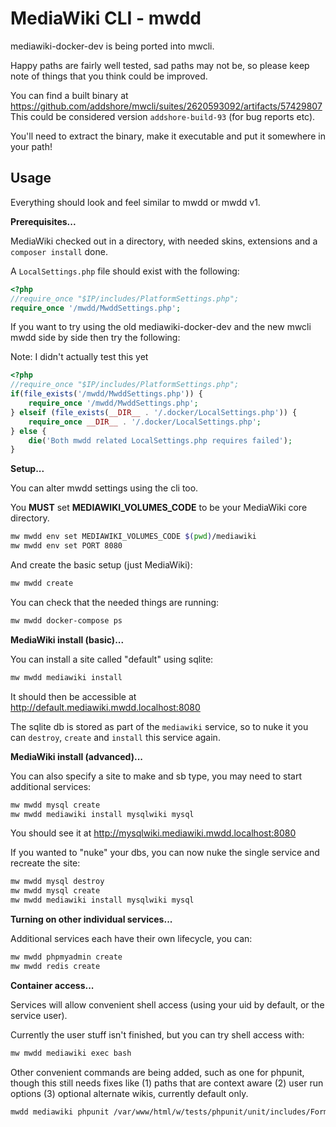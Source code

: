 # MediaWiki CLI - mwdd

mediawiki-docker-dev is being ported into mwcli.

Happy paths are fairly well tested, sad paths may not be, so please keep note of things that you think could be improved.

You can find a built binary at https://github.com/addshore/mwcli/suites/2620593092/artifacts/57429807
This could be considered version `addshore-build-93` (for bug reports etc).

You'll need to extract the binary, make it executable and put it somewhere in your path!

## Usage

Everything should look and feel similar to mwdd or mwdd v1.

**Prerequisites...**

MediaWiki checked out in a directory, with needed skins, extensions and a `composer install` done.

A `LocalSettings.php` file should exist with the following:

```php
<?php
//require_once "$IP/includes/PlatformSettings.php";
require_once '/mwdd/MwddSettings.php';
```

If you want to try using the old mediawiki-docker-dev and the new mwcli mwdd side by side then try the following:

Note: I didn't actually test this yet

```php
<?php
//require_once "$IP/includes/PlatformSettings.php";
if(file_exists('/mwdd/MwddSettings.php')) {
    require_once '/mwdd/MwddSettings.php';
} elseif (file_exists(__DIR__ . '/.docker/LocalSettings.php')) {
    require_once __DIR__ . '/.docker/LocalSettings.php';
} else {
    die('Both mwdd related LocalSettings.php requires failed');
}
```

**Setup...**

You can alter mwdd settings using the cli too.

You **MUST** set **MEDIAWIKI_VOLUMES_CODE** to be your MediaWiki core directory.

```sh
mw mwdd env set MEDIAWIKI_VOLUMES_CODE $(pwd)/mediawiki
mw mwdd env set PORT 8080
```

And create the basic setup (just MediaWiki):

```sh
mw mwdd create
```

You can check that the needed things are running:

```sh
mw mwdd docker-compose ps
```

**MediaWiki install (basic)...**

You can install a site called "default" using sqlite:

```sh
mw mwdd mediawiki install
```

It should then be accessible at http://default.mediawiki.mwdd.localhost:8080

The sqlite db is stored as part of the `mediawiki` service, so to nuke it you can `destroy`, `create` and `install` this service again.

**MediaWiki install (advanced)...**

You can also specify a site to make and sb type, you may need to start additional services:

```sh
mw mwdd mysql create
mw mwdd mediawiki install mysqlwiki mysql
```

You should see it at http://mysqlwiki.mediawiki.mwdd.localhost:8080

If you wanted to "nuke" your dbs, you can now nuke the single service and recreate the site:

```sh
mw mwdd mysql destroy
mw mwdd mysql create
mw mwdd mediawiki install mysqlwiki mysql
```

**Turning on other individual services...**

Additional services each have their own lifecycle, you can:

```sh
mw mwdd phpmyadmin create
mw mwdd redis create
```

**Container access...**

Services will allow convenient shell access (using your uid by default, or the service user).

Currently the user stuff isn't finished, but you can try shell access with:

```sh
mw mwdd mediawiki exec bash
```

Other convenient commands are being added, such as one for phpunit, though this still needs fixes like (1) paths that are context aware (2) user run options (3) optional alternate wikis, currently default only.

```sh
mwdd mediawiki phpunit /var/www/html/w/tests/phpunit/unit/includes/FormOptionsTest.php
```
